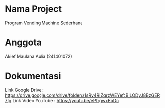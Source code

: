 # Nama Project
Program Vending Machine Sederhana

# Anggota 
Akief Maulana Aulia (241401072)

# Dokumentasi
Link Google Drive  : https://drive.google.com/drive/folders/1sRv4RIZqrzWEYefcBlLODyJ8BzGER7Ig
Link Video YouTube : https://youtu.be/ePfrgwxEbDc

